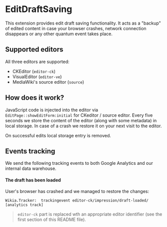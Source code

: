 EditDraftSaving
===============

This extension provides edit draft saving functionality. It acts as a "backup" of edited content in case your browser
crashes, network connection disappears or any other quantum event takes place.

## Supported editors

All three editors are supported:

* CKEditor (`editor-ck`)
* VisualEditor (`editor-ve`)
* MediaWiki's source editor (`source`)

## How does it work?

JavaScript code is injected into the editor via `EditPage::showEditForm:initial` for CKeditor / source editor.
Every five seconds we store the content of the editor (along with some metadata) in local storage. In case
of a crash we restore it on your next visit to the editor.

On successful edits local storage entry is removed.

## Events tracking

We send the following tracking events to both Google Analytics and our internal data warehouse.

#### The draft has been loaded

User's browser has crashed and we managed to restore the changes:

```
Wikia.Tracker:  trackingevent editor-ck/impression/draft-loaded/ [analytics track]
```

> `editor-ck` part is replaced wth an appropriate editor identifier (see the first section of this README file).
